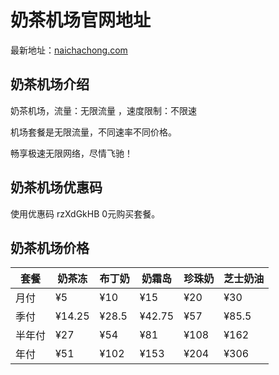 # 奶茶机场官网地址

最新地址：[naichachong.com](https://naichachong.com/#/register?code=IPXi2x78)

## 奶茶机场介绍

奶茶机场，流量：无限流量 ，速度限制：不限速

机场套餐是无限流量，不同速率不同价格。

畅享极速无限网络，尽情飞驰！

## 奶茶机场优惠码

使用优惠码 rzXdGkHB 0元购买套餐。

## 奶茶机场价格

|套餐|奶茶冻|布丁奶|奶霜岛|珍珠奶|芝士奶油|
|----|----|----|----|----|----|
|月付|¥5|¥10|¥15|¥20|¥30|
|季付|¥14.25|¥28.5|¥42.75|¥57|¥85.5|
|半年付|¥27|¥54|¥81|¥108|¥162|
|年付|¥51|¥102|¥153|¥204|¥306|

